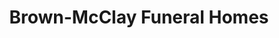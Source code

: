---
title: "Brown-McClay Funeral Homes"
url: /bristol/brown-mcclay-funeral-homes/
shop: Bestattungen
---
